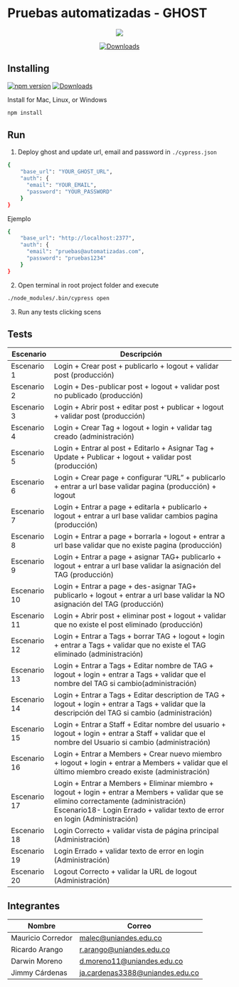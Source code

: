 # Pruebas automatizadas - GHOST

<p align="center">
  <img src="https://cloud.githubusercontent.com/assets/1268976/20607953/d7ae489c-b24a-11e6-9cc4-91c6c74c5e88.png"/>
</p>

<p align="center">
    <a href="https://github.com/TryGhost/Ghost/releases/3.3.0">
        <img src="https://img.shields.io/static/v1?label=cypress&message=3.3.0&color=green" alt="Downloads" />
    </a>
</p>

## Installing

[![npm version](https://badge.fury.io/js/cypress.svg)](https://badge.fury.io/js/cypress)
<a href="https://nodejs.org/en/">
    <img src="https://img.shields.io/static/v1?label=node&message=12.16.1&color=green" alt="Downloads" />
</a>

Install for Mac, Linux, or Windows

```bash
npm install
```

## Run
1. Deploy ghost and update url, email and password in `./cypress.json`
```bash
{
    "base_url": "YOUR_GHOST_URL",
    "auth": {
      "email": "YOUR_EMAIL",
      "password": "YOUR_PASSWORD"
    }
}
```
Ejemplo 
```bash
{
    "base_url": "http://localhost:2377",
    "auth": {
      "email": "pruebas@automatizadas.com",
      "password": "pruebas1234"
    }
}
```

2. Open terminal in root project folder and execute
```bash
./node_modules/.bin/cypress open
```

3. Run any tests clicking scens

## Tests

| Escenario | Descripción |
| --- | --- |
| Escenario 1 | Login + Crear post + publicarlo + logout + validar post (producción) |
| Escenario 2 | Login + Des-publicar post + logout + validar post no publicado (producción) |
| Escenario 3 | Login + Abrir post + editar post + publicar + logout + validar post (producción) |
| Escenario 4 | Login + Crear Tag + logout + login + validar tag creado (administración) |
| Escenario 5 | Login + Entrar al post + Editarlo + Asignar Tag + Update + Publicar + logout + validar post (producción) |
| Escenario 6 | Login + Crear page + configurar “URL” + publicarlo + entrar a url base validar pagina (producción) + logout |
| Escenario 7 | Login + Entrar a page + editarla + publicarlo + logout + entrar a url base validar cambios pagina (producción) |
| Escenario 8 | Login + Entrar a page + borrarla +  logout + entrar a url base validar que no existe pagina (producción) | 
| Escenario 9 | Login + Entrar a page + asignar TAG+ publicarlo + logout + entrar a url base validar la asignación del TAG (producción) |
| Escenario 10 | Login + Entrar a page + des-asignar TAG+ publicarlo + logout + entrar a url base validar la NO asignación del TAG (producción)
| Escenario 11 | Login + Abrir post + eliminar post + logout + validar que no existe el post eliminado (producción) |
| Escenario 12 | Login + Entrar a Tags + borrar TAG +  logout + login + entrar a Tags + validar que no existe el TAG eliminado (administración) |
| Escenario 13 | Login + Entrar a Tags + Editar nombre de TAG + logout + login + entrar a Tags + validar que el nombre del TAG si cambio(administración)
| Escenario 14 | Login + Entrar a Tags + Editar description de TAG +  logout + login + entrar a Tags + validar que la descripción del TAG si cambio (administración) |
| Escenario 15 | Login + Entrar a Staff + Editar nombre del usuario +  logout + login + entrar a Staff + validar que el nombre del Usuario si cambio (administración) |
| Escenario 16 | Login + Entrar a Members + Crear nuevo miembro +  logout + login + entrar a Members + validar que el último miembro creado existe (administración) |
| Escenario 17 | Login + Entrar a Members + Eliminar miembro +  logout + login + entrar a Members + validar que se elimino correctamente (administración)  Escenario18- Login Errado + validar texto de error en login (Administración) |
| Escenario 18 | Login Correcto + validar vista de página principal (Administración) |
| Escenario 19 | Login Errado + validar texto de error en login (Administración) |
| Escenario 20 | Logout Correcto + validar la URL de logout (Administración) |


## Integrantes

| Nombre | Correo |
| --- | --- |
| Mauricio Corredor | malec@uniandes.edu.co |
| Ricardo Arango | r.arango@uniandes.edu.co |
| Darwin Moreno | d.moreno11@uniandes.edu.co |
| Jimmy Cárdenas | ja.cardenas3388@uniandes.edu.co |

